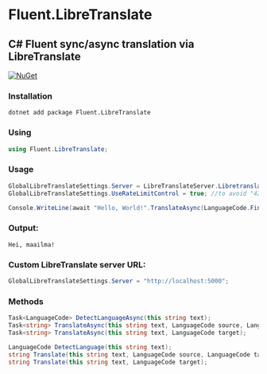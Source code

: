 # Fluent.LibreTranslate

## C# Fluent sync/async translation via LibreTranslate
[![NuGet](https://img.shields.io/nuget/v/Fluent.LibreTranslate.svg)](https://www.nuget.org/packages/Fluent.LibreTranslate/)
### Installation
`dotnet add package Fluent.LibreTranslate`
### Using
```csharp
using Fluent.LibreTranslate;
```
### Usage
```csharp
GlobalLibreTranslateSettings.Server = LibreTranslateServer.Libretranslate_de;
GlobalLibreTranslateSettings.UseRateLimitControl = true; //to avoid "429 Too Many Requests" exception

Console.WriteLine(await "Hello, World!".TranslateAsync(LanguageCode.Finnish));
```
### Output:
```
Hei, maailma!
```
### Custom LibreTranslate server URL:
```csharp
GlobalLibreTranslateSettings.Server = "http://localhost:5000";
```
### Methods
```csharp
Task<LanguageCode> DetectLanguageAsync(this string text);
Task<string> TranslateAsync(this string text, LanguageCode source, LanguageCode target);
Task<string> TranslateAsync(this string text, LanguageCode target);

LanguageCode DetectLanguage(this string text);
string Translate(this string text, LanguageCode source, LanguageCode target);
string Translate(this string text, LanguageCode target);
```
